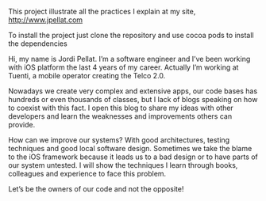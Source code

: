 
This project illustrate all the practices I explain at my site, http://www.jpellat.com

To install the project just clone the repository and use cocoa pods to install the dependencies

Hi, my name is Jordi Pellat. I’m a software engineer and I’ve been working with iOS platform the last 4 years of my career. Actually I’m working at Tuenti, a mobile operator creating the Telco 2.0.

Nowadays we create very complex and extensive apps, our code bases has hundreds or even thousands of classes, but I lack of blogs speaking on how to coexist with this fact. I open this blog to share my ideas with other developers and learn the weaknesses and improvements others can provide.

How can we improve our systems? With good architectures, testing techniques and good local software design. Sometimes we take the blame to the iOS framework because it leads us to a bad design or to have parts of our system untested. I will show the techniques I learn through books, colleagues and experience  to face this problem.

Let’s be the owners of our code and not the opposite!

